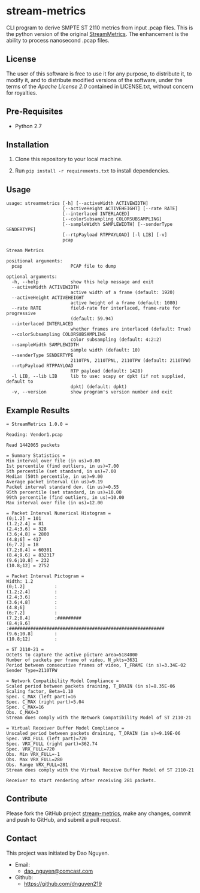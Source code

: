 # stream-metrics
CLI program to derive SMPTE ST 2110 metrics from input .pcap files. This is the python version of the original [StreamMetrics](https://github.com/andrewburnheimer/StreamMetrics). The enhancement is the ability to process nanosecond .pcap files.

## License

The user of this software is free to use it for any purpose, to distribute it,
to modify it, and to distribute modified versions of the software, under the
terms of the *Apache License 2.0* contained in LICENSE.txt, without concern for
royalties.


## Pre-Requisites

* Python 2.7


## Installation

1. Clone this repository to your local machine.

2. Run `pip install -r requirements.txt` to install dependencies.


## Usage

```
usage: streammetrics [-h] [--activeWidth ACTIVEWIDTH]
                     [--activeHeight ACTIVEHEIGHT] [--rate RATE]
                     [--interlaced INTERLACED]
                     [--colorSubsampling COLORSUBSAMPLING]
                     [--sampleWidth SAMPLEWIDTH] [--senderType SENDERTYPE]
                     [--rtpPayload RTPPAYLOAD] [-l LIB] [-v]
                     pcap

Stream Metrics

positional arguments:
  pcap                  PCAP file to dump

optional arguments:
  -h, --help            show this help message and exit
  --activeWidth ACTIVEWIDTH
                        active width of a frame (default: 1920)
  --activeHeight ACTIVEHEIGHT
                        active height of a frame (default: 1080)
  --rate RATE           field-rate for interlaced, frame-rate for progressive
                        (default: 59.94)
  --interlaced INTERLACED
                        whether frames are interlaced (default: True)
  --colorSubsampling COLORSUBSAMPLING
                        color subsampling (default: 4:2:2)
  --sampleWidth SAMPLEWIDTH
                        sample width (default: 10)
  --senderType SENDERTYPE
                        2110TPN, 2110TPNL, 2110TPW (default: 2110TPW)
  --rtpPayload RTPPAYLOAD
                        RTP payload (default: 1428)
  -l LIB, --lib LIB     lib to use: scapy or dpkt (if not supplied, default to
                        dpkt) (default: dpkt)
  -v, --version         show program's version number and exit
  ```


## Example Results

```
= StreamMetrics 1.0.0 =

Reading: Vendor1.pcap

Read 1442065 packets

= Summary Statistics =
Min interval over file (in us)=0.00
1st percentile (find outliers, in us)=7.00
5th percentile (set standard, in us)=7.00
Median (50th percentile, in us)=9.00
Average packet interval (in us)=9.19
Packet interval standard dev. (in us)=0.55
95th percentile (set standard, in us)=10.00
99th percentile (find outliers, in us)=10.00
Max interval over file (in us)=12.00

= Packet Interval Numerical Histogram =
(0;1.2] = 101
(1.2;2.4] = 81
(2.4;3.6] = 328
(3.6;4.8] = 2800
(4.8;6] = 417
(6;7.2] = 18
(7.2;8.4] = 60301
(8.4;9.6] = 832317
(9.6;10.8] = 232
(10.8;12] = 2752

= Packet Interval Pictogram =
Width: 1.2
(0;1.2]           :
(1.2;2.4]         :
(2.4;3.6]         :
(3.6;4.8]         :
(4.8;6]           :
(6;7.2]           :
(7.2;8.4]         :#########
(8.4;9.6]         :##########################################################
(9.6;10.8]        :
(10.8;12]         :

= ST 2110-21 =
Octets to capture the active picture area=5184000
Number of packets per frame of video, N_pkts=3631
Period between consecutive frames of video, T_FRAME (in s)=3.34E-02
Sender Type=2110TPW

= Network Compatibility Model Compliance =
Scaled period between packets draining, T_DRAIN (in s)=8.35E-06
Scaling factor, Beta=1.10
Spec. C_MAX (left part)=16
Spec. C_MAX (right part)=5.04
Spec. C_MAX=16
Obs. C_MAX=3
Stream does comply with the Network Compatibility Model of ST 2110-21

= Virtual Receiver Buffer Model Compliance =
Unscaled period between packets draining, T_DRAIN (in s)=9.19E-06
Spec. VRX_FULL (left part)=720
Spec. VRX_FULL (right part)=362.74
Spec. VRX_FULL=720
Obs. Min VRX_FULL=-1
Obs. Max VRX_FULL=280
Obs. Range VRX_FULL=281
Stream does comply with the Virtual Receive Buffer Model of ST 2110-21

Receiver to start rendering after receiving 281 packets.
```

## Contribute

Please fork the GitHub project [stream-metrics](https://github.com/dnguyen219/stream-metrics),
make any changes, commit and push to GitHub, and submit a pull request.


## Contact

This project was initiated by Dao Nguyen.

* Email:
  * dao_nguyen@comcast.com
* Github:
  * https://github.com/dnguyen219
